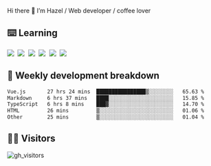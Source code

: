 
Hi there 👋 I’m Hazel / Web developer / coffee lover

## ⌨️ Learning

<samp>
 <a href="https://github.com/vuejs/core"><img src="https://api.iconify.design/logos:vue.svg" /></a>
  <a href="https://github.com/vuejs/core"><img src="https://api.iconify.design/logos:react.svg" /></a>
  <a href="https://github.com/solidjs/solid"><img src="https://api.iconify.design/logos:solidjs.svg" /></a>
  <a href="https://github.com/vitejs/vite"><img src="https://api.iconify.design/logos:vitejs.svg" /></a>
  <a href="https://github.com/microsoft/TypeScript"><img src="https://api.iconify.design/logos:typescript-icon.svg" /></a> 
  <a href="https://github.com/unocss/unocss"><img src="https://api.iconify.design/logos:unocss.svg" /></a>
  

</samp>


## 🦀 Weekly development breakdown

<!--START_SECTION:waka-->

```txt
Vue.js       27 hrs 24 mins  ████████████████▒░░░░░░░░   65.63 %
Markdown     6 hrs 37 mins   ████░░░░░░░░░░░░░░░░░░░░░   15.85 %
TypeScript   6 hrs 8 mins    ███▓░░░░░░░░░░░░░░░░░░░░░   14.70 %
HTML         26 mins         ▒░░░░░░░░░░░░░░░░░░░░░░░░   01.06 %
Other        25 mins         ▒░░░░░░░░░░░░░░░░░░░░░░░░   01.04 %
```

<!--END_SECTION:waka-->
## 👬🏻 Visitors

![gh_visitors](https://profile-counter.glitch.me/Hazel-Lin/count.svg)

